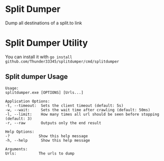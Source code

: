 # Split Dumper

Dump all destinations of a split.to link

# Split Dumper Utility

You can install it with `go install github.com/Thunder33345/splitdumper/cmd/splitdumper`

## Split dumper Usage
```
Usage:
splitdumper.exe [OPTIONS] [Urls...]

Application Options:
-t, --timeout:  Sets the client timeout (default: 5s)
-w, --wait:     Sets the wait time after crawling (default: 50ms)
-l, --limit:    How many times all url should be seen before stopping (default: 3)
-r, --raw       Outputs only the end result

Help Options:
-?             Show this help message
-h, --help      Show this help message

Arguments:
Urls:          The urls to dump
```
